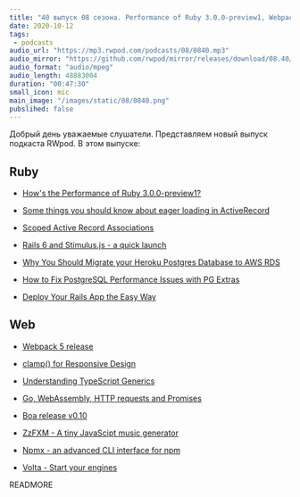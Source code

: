 ```yaml
---
title: "40 выпуск 08 сезона. Performance of Ruby 3.0.0-preview1, Webpack 5, Rails 6 and Stimulus.js, ZzFXM, Npmx, Volta и прочее"
date: 2020-10-12
tags:
 - podcasts
audio_url: "https://mp3.rwpod.com/podcasts/08/0840.mp3"
audio_mirror: "https://github.com/rwpod/mirror/releases/download/08.40/0840.mp3"
audio_format: "audio/mpeg"
audio_length: 48883004
duration: "00:47:30"
small_icon: mic
main_image: "/images/static/08/0840.png"
pubslihed: false
---
```


Добрый день уважаемые слушатели. Представляем новый выпуск подкаста RWpod. В этом выпуске:

## Ruby

 - [How's the Performance of Ruby 3.0.0-preview1?](https://www.fastruby.io/blog/rails/performance/ruby/hows-the-performance-of-ruby-3.0.0-preview1.html)
 - [Some things you should know about eager loading in ActiveRecord](https://lipanski.com/posts/activerecord-eager-loading)
 - [Scoped Active Record Associations](https://remimercier.com/scoped-active-record-associations/)
 - [Rails 6 and Stimulus.js - a quick launch](https://longliveruby.com/articles/rails-6-stimulus-js)


 - [Why You Should Migrate your Heroku Postgres Database to AWS RDS](https://pawelurbanek.com/heroku-postgres-aws-rds)
 - [How to Fix PostgreSQL Performance Issues with PG Extras](https://pawelurbanek.com/postgresql-fix-performance)
 - [Deploy Your Rails App the Easy Way](https://getkuby.io/)

## Web

 - [Webpack 5 release](https://webpack.js.org/blog/2020-10-10-webpack-5-release/)
 - [clamp() for Responsive Design](https://calebhearth.com/clamp-for-responsive-design)
 - [Understanding TypeScript Generics](https://www.smashingmagazine.com/2020/10/understanding-typescript-generics/)
 - [Go, WebAssembly, HTTP requests and Promises](https://withblue.ink/2020/10/03/go-webassembly-http-requests-and-promises.html)


 - [Boa release v0.10](https://boa-dev.github.io/2020/10/02/boa-release-10.html)
 - [ZzFXM - A tiny JavaScipt music generator](https://keithclark.co.uk/articles/zzfxm/)
 - [Npmx - an advanced CLI interface for npm](https://github.com/terminal-junkies/npmx)
 - [Volta - Start your engines](https://github.com/volta-cli/volta)

READMORE

